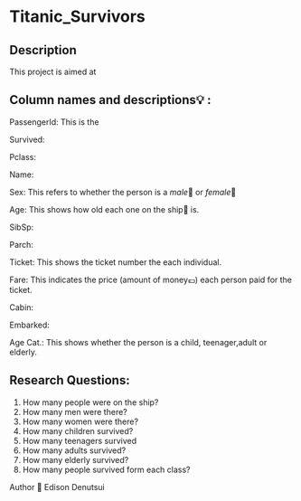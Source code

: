 # Titanic_Survivors

## Description
This project is aimed at 

 ## Column names and descriptions:bulb: :

 PassengerId: This is the 

 Survived:

 Pclass:

 Name:
 
 Sex: This refers to whether the person is a *male*:man: or *female*:woman:
 
 Age: This shows how old each one on the ship:ship: is.
 
 SibSp:
 
 Parch:
 
 Ticket: This shows the ticket number the each individual.
 
 Fare: This indicates the price (amount of money:pound:) each person paid for the ticket.
 
 Cabin:
 
 Embarked:
 
 Age Cat.: This shows whether the person is a child, teenager,adult or elderly.


## Research Questions:

1. How many people were on the ship?
2. How many men were there?
3. How many women were there?
4. How many children survived?
5. How many teenagers survived
6. How many adults survived?
7. How many elderly survived?
8. How many people survived form each class?

Author :man:
Edison Denutsui